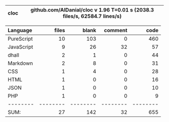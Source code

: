 cloc|github.com/AlDanial/cloc v 1.96  T=0.01 s (2038.3 files/s, 62584.7 lines/s)
--- | ---

Language|files|blank|comment|code
:-------|-------:|-------:|-------:|-------:
PureScript|10|103|0|460
JavaScript|9|26|32|57
dhall|2|1|0|44
Markdown|2|8|0|31
CSS|1|4|0|28
HTML|1|0|0|16
JSON|1|0|0|10
PHP|1|0|0|9
--------|--------|--------|--------|--------
SUM:|27|142|32|655
